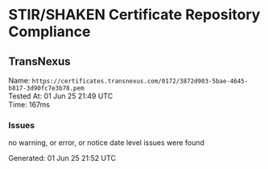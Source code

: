 # STIR/SHAKEN Certificate Repository Compliance

## TransNexus

Name: `https://certificates.transnexus.com/0172/3872d903-5bae-4645-b817-3d90fc7e3b78.pem`\
Tested At: 01 Jun 25 21:49 UTC\
Time: 167ms

### Issues

no warning, or error, or notice date level issues were found

Generated: 01 Jun 25 21:52 UTC